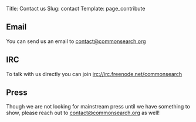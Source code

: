Title: Contact us
Slug: contact
Template: page_contribute

## Email

You can send us an email to [contact@commonsearch.org](mailto:contact@commonsearch.org)

## IRC

To talk with us directly you can join [irc://irc.freenode.net/commonsearch](https://webchat.freenode.net/?channels=#commonsearch)

## Press

Though we are not looking for mainstream press until we have something to show, please reach out to [contact@commonsearch.org](mailto:contact@commonsearch.org) as well!


